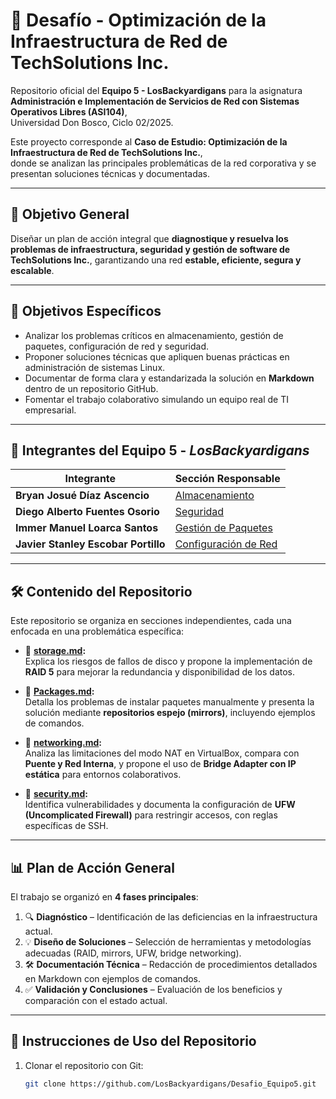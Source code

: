 # 🚀 Desafío - Optimización de la Infraestructura de Red de TechSolutions Inc.

Repositorio oficial del **Equipo 5 - LosBackyardigans** para la asignatura  
**Administración e Implementación de Servicios de Red con Sistemas Operativos Libres (ASI104)**,  
Universidad Don Bosco, Ciclo 02/2025.  

Este proyecto corresponde al **Caso de Estudio: Optimización de la Infraestructura de Red de TechSolutions Inc.**,  
donde se analizan las principales problemáticas de la red corporativa y se presentan soluciones técnicas y documentadas.  

---

## 📌 Objetivo General
Diseñar un plan de acción integral que **diagnostique y resuelva los problemas de infraestructura, seguridad y gestión de software de TechSolutions Inc.**, garantizando una red **estable, eficiente, segura y escalable**.

---

## 🎯 Objetivos Específicos
- Analizar los problemas críticos en almacenamiento, gestión de paquetes, configuración de red y seguridad.  
- Proponer soluciones técnicas que apliquen buenas prácticas en administración de sistemas Linux.  
- Documentar de forma clara y estandarizada la solución en **Markdown** dentro de un repositorio GitHub.  
- Fomentar el trabajo colaborativo simulando un equipo real de TI empresarial.  

---

## 👥 Integrantes del Equipo 5 - *LosBackyardigans*

| Integrante                          | Sección Responsable                              |
|------------------------------------|-------------------------------------------------|
| **Bryan Josué Díaz Ascencio**       | [Almacenamiento](storage.md) |
| **Diego Alberto Fuentes Osorio**    | [Seguridad](security.md) |
| **Immer Manuel Loarca Santos**      | [Gestión de Paquetes ](packages.md) |
| **Javier Stanley Escobar Portillo** | [Configuración de Red](networking.md) |

---

## 🛠️ Contenido del Repositorio
Este repositorio se organiza en secciones independientes, cada una enfocada en una problemática específica:

- 📂 **[storage.md](storage.md):**  
  Explica los riesgos de fallos de disco y propone la implementación de **RAID 5** para mejorar la redundancia y disponibilidad de los datos.

- 📂 **[Packages.md](Packages.md):**  
  Detalla los problemas de instalar paquetes manualmente y presenta la solución mediante **repositorios espejo (mirrors)**, incluyendo ejemplos de comandos.

- 📂 **[networking.md](networking.md):**  
  Analiza las limitaciones del modo NAT en VirtualBox, compara con **Puente y Red Interna**, y propone el uso de **Bridge Adapter con IP estática** para entornos colaborativos.

- 📂 **[security.md](security.md):**  
  Identifica vulnerabilidades y documenta la configuración de **UFW (Uncomplicated Firewall)** para restringir accesos, con reglas específicas de SSH.

---

## 📊 Plan de Acción General
El trabajo se organizó en **4 fases principales**:

1. 🔍 **Diagnóstico** – Identificación de las deficiencias en la infraestructura actual.  
2. 💡 **Diseño de Soluciones** – Selección de herramientas y metodologías adecuadas (RAID, mirrors, UFW, bridge networking).  
3. 🛠️ **Documentación Técnica** – Redacción de procedimientos detallados en Markdown con ejemplos de comandos.  
4. ✅ **Validación y Conclusiones** – Evaluación de los beneficios y comparación con el estado actual.  

---

## 📂 Instrucciones de Uso del Repositorio
1. Clonar el repositorio con Git:  
   ```bash
   git clone https://github.com/LosBackyardigans/Desafio_Equipo5.git
